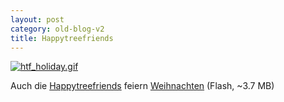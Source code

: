 ```yaml
---
layout: post
category: old-blog-v2
title: Happytreefriends
---
```


[![htf_holiday.gif](/images-blog/old-blogs/htf_holiday.gif)](http://www.happytreefriends.com/watch_episodes/flash/holiday.html)

Auch die [Happytreefriends](http://happytreefriends.com/) feiern [Weihnachten](http://www.happytreefriends.com/watch_episodes/flash/holiday.html) (Flash, ~3.7 MB)

